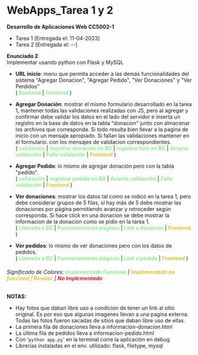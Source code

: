 # WebApps_Tarea 1 y 2
**Desarrollo de Aplicaciones Web CC5002-1**  
+ Tarea 1 [Entregada el: 11-04-2023]  
+ Tarea 2 [Entregada el: --]  

**Enunciado 2**  
Implementar usando python con Flask y MySQL  

+ **URL inicio**: menu que permita acceder a las demás funcionalidades del sistema "Agregar Donacion", "Agregar Pedido", "Ver Donaciones" y "Ver Perdidos"  
(
    <span style="color:lightgreen"> **Backend** </span>
    | <span style="color:lightgreen"> **Frontend** </span>
)  
+ **Agregar Donación**: mostrar el mismo formulario desarrollado en la tarea 1, mantener todas las validaciones realizadas con JS, pero al agregar y confirmar debe validar los datos en el lado del servidor e inserta un registro en la base de datos en la tabla "donacion" junto con almacenar los archivos que corresponda. Si todo resulta bien llevar a la pagina de inicio con un mensaje apropiado. Si fallan las validaciones mantener en el formulario. con los mensajes de validacion correspondientes.  
(
    <span style="color:lightgreen"> **validación** </span> 
    | <span style="color:lightgreen"> **registrar donación en BD** </span>
    | <span style="color:lightgreen"> **registrar foto en BD** </span>
    | <span style="color:lightgreen"> **Acierto validación** </span>
    | <span style="color:lightgreen"> **Fallo validación** </span>
    | <span style="color:#d9c43f"> **Frontend** </span>
)  

+ **Agregar Pedido**: lo mismo de agregar donación pero con la tabla "pedido".  
(
    <span style="color:lightgreen"> **validación** </span> 
    | <span style="color:lightgreen"> **registrar pedido en BD** </span>
    | <span style="color:lightgreen"> **Acierto validación** </span>
    | <span style="color:lightgreen"> **Fallo validación** </span>
    | <span style="color:#d9c43f"> **Frontend** </span>
)  
+ **Ver donaciones**: mostrar los datos tal como se indicó en la tarea 1, pero debe considerar grupos de 5 filas, si hay más de 5 debe mostrar las donaciones por página permitiendo avanzar y retroceder según corresponda. Si hace click en una donacion se debe mostrar la informacion de la donacion como se pidio en la tarea 1.  
(
    <span style="color:lightgreen"> **Llamada a BD** </span>
    | <span style="color:lightgreen"> **Funcionamiento páginas** </span>
    | <span style="color:lightgreen"> **Link a donación** </span>
    | <span style="color:#d9c43f"> **Frontend** </span>
)  
+ **Ver pedidos**: lo mismo de ver donaciones pero con los datos de pedidos.  
(
    <span style="color:lightgreen"> **Llamada a BD** </span>
    | <span style="color:lightgreen"> **Funcionamiento páginas** </span>
    | <span style="color:lightgreen"> **Link a pedido** </span>
    | <span style="color:#d9c43f"> **Frontend** </span>
)

###### Significado de Colores:  <span style="color:lightgreen"> **Implementado Funciona** </span> | <span style="color:#d9c43f"> **Implementado no funciona | Revizar** </span> | <span style="color:#cf2533"> **No Implementado** </span>  



**NOTAS:**  
+ Hay fotos que daban libre uso a condicion de tener un link al sitio original. Es por eso que algunas imagenes llevan a una pagina externa. Todas las fotos fueron sacadas de sitios que daban libre uso de ellas.  
+ La primera fila de donaciones lleva a informacion-donacion.html  
+ La última fila de pedidos lleva a informacion-pedido.html  
+ Con '`python app.py`' en la terminal corre la aplicación en debug
+ Librerías instaladas en el env. utilizado: flask, filetype, mysql

[comment]: # (
    PALETA DE COLORES: 
    verde: lightgreen , 
    amarillo: #d9c43f , 
    rojo:     #cf2533 
    )
